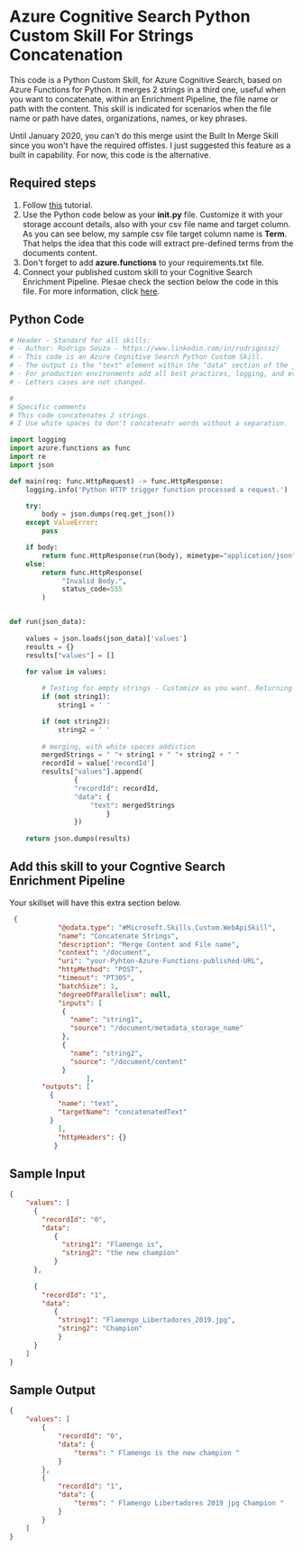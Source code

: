 # Azure Cognitive Search Python Custom Skill For Strings Concatenation

This code is a Python Custom Skill, for Azure Cognitive Search, based on Azure Functions for Python. It merges 2 strings in a third one, useful when you want to concatenate, within an Enrichment Pipeline, the file name or path with the content. This skill is indicated for scenarios when the file name or path have dates, organizations, names, or key phrases. 

Until January 2020, you can't do this merge usint the Built In Merge Skill since you won't have the required offistes. I just suggested this feature as a built in capability. For now, this code is the alternative.

## Required steps

1. Follow [this](https://docs.microsoft.com/en-us/azure/azure-functions/functions-create-first-function-python) tutorial.
1. Use the Python code below as your **__init__.py** file. Customize it with your storage account details, also with your csv file name and target column. As you can see below, my sample csv file target column name is **Term**. That helps the idea that this code will extract pre-defined terms from the documents content.
1. Don't forget to add **azure.functions** to your requirements.txt file.
1. Connect your published custom skill to your Cognitive Search Enrichment Pipeline. Plesae check the section below the code in this file. For more information, click [here](https://docs.microsoft.com/en-us/azure/search/cognitive-search-create-custom-skill-example#connect-to-your-pipeline).

## Python Code

```python
# Header - Standard for all skills:
# - Author: Rodrigo Souza - https://www.linkedin.com/in/rodrigossz/
# - This code is an Azure Cognitive Search Python Custom Skill.
# - The output is the "text" element within the "data" section of the json file.
# - For production environments add all best practices, logging, and error management that you need.
# - Letters cases are not changed.

#
# Specific comments
# This code concatenates 2 strings. 
# I Use white spaces to don't concatenatr words without a separation.

import logging
import azure.functions as func
import re
import json

def main(req: func.HttpRequest) -> func.HttpResponse:
    logging.info('Python HTTP trigger function processed a request.')

    try:
        body = json.dumps(req.get_json())
    except ValueError:
        pass

    if body:
        return func.HttpResponse(run(body), mimetype="application/json")
    else:
        return func.HttpResponse(
             "Invalid Body.",
             status_code=555
        )


def run(json_data):
    
    values = json.loads(json_data)['values']
    results = {}
    results["values"] = []

    for value in values:
        
        # Testing for empty strings - Customize as you want. Returning white spaces
        if (not string1):
            string1 = ' '

        if (not string2):
            string2 = ' '
       
        # merging, with white spaces addiction
        mergedStrings = " "+ string1 + " "+ string2 + " "
        recordId = value['recordId']
        results["values"].append(
                {
                "recordId": recordId,
                "data": {
                    "text": mergedStrings
                        }
                })
                    
    return json.dumps(results)
```

## Add this skill to your Cogntive Search Enrichment Pipeline

Your skillset will have this extra section below.

```json
 {
            "@odata.type": "#Microsoft.Skills.Custom.WebApiSkill",
            "name": "Concatenate Strings",
            "description": "Merge Content and File name",
            "context": "/document",
            "uri": "your-Pyhton-Azure-Functions-published-URL",
            "httpMethod": "POST",
            "timeout": "PT30S",
            "batchSize": 1,
            "degreeOfParallelism": null,
            "inputs": [
             {
               "name": "string1",
               "source": "/document/metadata_storage_name"
             },
             {
               "name": "string2",
               "source": "/document/content"
             }
                   ],
        "outputs": [
          {
            "name": "text",
            "targetName": "concatenatedText"
          }
            ],
            "httpHeaders": {}
           }
```

## Sample Input

```json
{
    "values": [
      {
        "recordId": "0",
        "data":
           {
             "string1": "Flamengo is",
             "string2": "the new champion"
           }
      },
        
      {
        "recordId": "1",
        "data":
           {
            "string1": "Flamengo_Libertadores_2019.jpg",
            "string2": "Champion"
            }
      }
    ]
}
```

## Sample Output

```json
{
    "values": [
        {
            "recordId": "0",
            "data": {
                "terms": " Flamengo is the new champion "
            }
        },
        {
            "recordId": "1",
            "data": {
                "terms": " Flamengo Libertadores 2019 jpg Champion "
            }
        }
    ]
}
```

